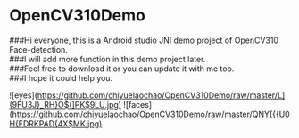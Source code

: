 # OpenCV310Demo

###Hi everyone, this is a Android studio JNI demo project of OpenCV310 Face-detection.<br>
###I will add more function in this demo project later.<br>
###Feel free to download it or you can update it with me too.<br>
###I hope it could help you.<br>

![eyes](https://github.com/chiyuelaochao/OpenCV310Demo/raw/master/L](9FU3J}_RH}O$(]PK$9LU.jpg)
![faces](https://github.com/chiyuelaochao/OpenCV310Demo/raw/master/QNY({{U0H{FDRKPAD{4X$MK.jpg)
